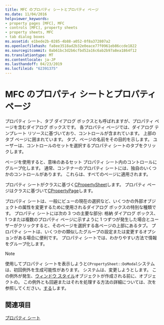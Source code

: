 ```yaml
---
title: MFC のプロパティ シートとプロパティ ページ
ms.date: 11/04/2016
helpviewer_keywords:
- property pages [MFC], MFC
- controls [MFC], property sheets
- property sheets, MFC
- tab dialog boxes
ms.assetid: e1bede2b-0285-4b88-a052-0f8a372807a2
ms.openlocfilehash: fa8ee3518ad2b32e0eace77f0961eb86ccde1822
ms.sourcegitcommit: 0ab61bc3d2b6cfbd52a16c6ab2b97a8ea1864f12
ms.translationtype: MT
ms.contentlocale: ja-JP
ms.lasthandoff: 04/23/2019
ms.locfileid: "62391375"
---
```

# <a name="property-sheets-and-property-pages-in-mfc"></a>MFC のプロパティ シートとプロパティ ページ

プロパティ シート、タブ ダイアログ ボックスとも呼ばれますが、プロパティ ページを含むダイアログ ボックスです。 各プロパティ ページでは、ダイアログ テンプレート リソースに基づいており、コントロールが含まれています。 上部のタブ ページに囲まれています。 タブ、ページの名前をその目的を示します。 ユーザーは、コントロールのセットを選択するプロパティ シートのタブをクリックします。

ページを使用すると、意味のあるセット プロパティ シート内のコントロールにグループ化します。 通常、コンテナーのプロパティ シートには、独自のいくつかのコントロールがあります。 これらは、すべてのページに適用されます。

プロパティ シートがクラスに基づく[CPropertySheet](../mfc/reference/cpropertysheet-class.md)します。 プロパティ ページはクラスに基づいて[CPropertyPage](../mfc/reference/cpropertypage-class.md)します。

プロパティ シートは、一般にビューの現在の選択など、いくつかの外部オブジェクトの属性を変更するために使用されるダイアログ ボックスの特別な種類です。 プロパティ シートには次の 3 つの主要な部分: 格納 ダイアログ ボックス、1 つまたは複数のプロパティ ページに示すように 1 つずつが発生した場合とユーザーがクリックすると、そのページを選択する各ページの上部にあるタブ。 プロパティ シートは、いくつかの類似したグループの設定または変更するオプションがある場合に便利です。 プロパティ シートでは、わかりやすい方法で情報をグループ化します。

> [!NOTE]
>  使用してプロパティ シートを表示しようと`CPropertySheet::DoModal`システムは、初回例外を生成可能性があります。 システムは、変更しようとします。 この例外が発生、[ウィンドウ スタイル](../mfc/reference/styles-used-by-mfc.md#window-styles)オブジェクトが作成される前に、オブジェクトの。 この例外とも回避またはそれを処理する方法の詳細については、次を参照してください。[する](../mfc/reference/cpropertysheet-class.md#domodal)します。

## <a name="see-also"></a>関連項目

[プロパティ シート](../mfc/property-sheets-mfc.md)
